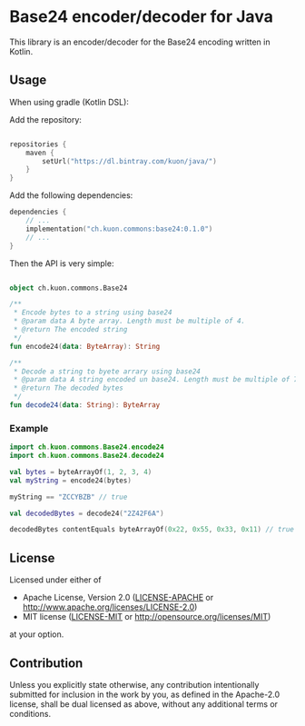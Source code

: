 # Base24 encoder/decoder for Java

This library is an encoder/decoder for the Base24 encoding written in Kotlin.

## Usage


When using gradle (Kotlin DSL):

Add the repository:

```kotlin

repositories {
    maven {
        setUrl("https://dl.bintray.com/kuon/java/")
    }
}

```

Add the following dependencies:

```kotlin
dependencies {
    // ...
    implementation("ch.kuon.commons:base24:0.1.0")
    // ...
}
```

Then the API is very simple:

```kotlin

object ch.kuon.commons.Base24

/**
 * Encode bytes to a string using base24
 * @param data A byte array. Length must be multiple of 4.
 * @return The encoded string
 */
fun encode24(data: ByteArray): String

/**
 * Decode a string to byete arrary using base24
 * @param data A string encoded un base24. Length must be multiple of 7
 * @return The decoded bytes
 */
fun decode24(data: String): ByteArray
```


### Example

```kotlin
import ch.kuon.commons.Base24.encode24
import ch.kuon.commons.Base24.decode24

val bytes = byteArrayOf(1, 2, 3, 4)
val myString = encode24(bytes)

myString == "ZCCYBZB" // true

val decodedBytes = decode24("2Z42F6A")

decodedBytes contentEquals byteArrayOf(0x22, 0x55, 0x33, 0x11) // true
```

## License

Licensed under either of

 * Apache License, Version 2.0
   ([LICENSE-APACHE](LICENSE-APACHE) or http://www.apache.org/licenses/LICENSE-2.0)
 * MIT license
   ([LICENSE-MIT](LICENSE-MIT) or http://opensource.org/licenses/MIT)

at your option.

## Contribution

Unless you explicitly state otherwise, any contribution intentionally submitted
for inclusion in the work by you, as defined in the Apache-2.0 license, shall be
dual licensed as above, without any additional terms or conditions.

